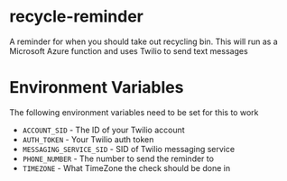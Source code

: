 # recycle-reminder
A reminder for when you should take out recycling bin. This will run as a Microsoft Azure function and uses Twilio to send text messages

# Environment Variables
The following environment variables need to be set for this to work
- `ACCOUNT_SID` - The ID of your Twilio account
- `AUTH_TOKEN` - Your Twilio auth token
- `MESSAGING_SERVICE_SID` - SID of Twilio messaging service
- `PHONE_NUMBER` - The number to send the reminder to
- `TIMEZONE` - What TimeZone the check should be done in
